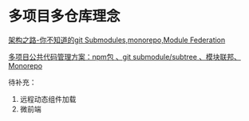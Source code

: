# 多项目多仓库理念
[架构之路-你不知道的git Submodules,monorepo,Module Federation](https://juejin.cn/post/7017817146314981413)

[多项目公共代码管理方案：npm包 、git submodule/subtree 、模块联邦、Monorepo](https://juejin.cn/post/7169174083848896526)

待补充：
1. 远程动态组件加载
2. 微前端